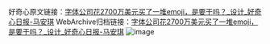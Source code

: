 好奇心原文链接：[字体公司花2700万美元买了一堆emoji，是要干吗？_设计_好奇心日报-马安琪](https://www.qdaily.com/articles/6181.html)
WebArchive归档链接：[字体公司花2700万美元买了一堆emoji，是要干吗？_设计_好奇心日报-马安琪](http://web.archive.org/web/20171110171501/http://www.qdaily.com:80/articles/6181.html)
![image](http://ww3.sinaimg.cn/large/007d5XDply1g3w9nf0t08j30u039z7wh)